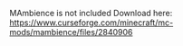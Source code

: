 MAmbience is not included
Download here: https://www.curseforge.com/minecraft/mc-mods/mambience/files/2840906
